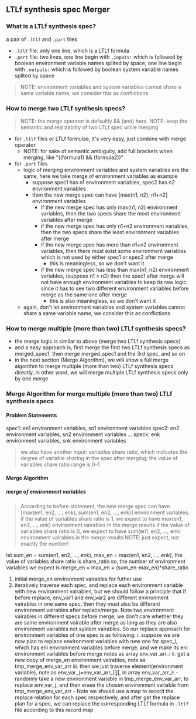 ## LTLf synthesis spec Merger

### What is a LTLf synthesis spec?

a pair of `.ltlf` and `.part` files

- `.ltlf` file: only one line, which is a LTLf formula
- `.part` file: two lines, one line begin with `.inputs:` which is followed by boolean environment variable names splited by space, one line begin with `.outputs:` which is followed by boolean system variable names splited by space

> NOTE: environment variables and system variables cannot share a same variable name, we consider this as conflictions

### How to merge two LTLf synthesis specs?

> NOTE: the merge operator is defaultly && (and) here.
> NOTE: keep the semantic and realizabilty of two LTLf spec while merging

- for `.ltlf` files or LTLf formulae, it's very easy, just combine with merge operator
    - NOTE: for sake of semantic ambiguity, add full brackets when merging, like "((formula1) && (formula2))"
- for `.part` files
    - logic of merging environment variables and system variables are the same, here we take merge of environment variables as example
        - suppose spec1 has n1 environment variables, spec2 has n2 environment variables
        - then the new merge spec can have [max(n1, n2), n1+n2] environment variables
            - if the new merge spec has only max(n1, n2) environment variables, then the two specs share the most environment variables after merge
            - if the new merge spec has only n1+n2 environment variables, then the two specs share the least environment variables after merge
            - if the new merge spec has more than n1+n2 environment variables, then there must exist some environment variables which is not used by either spec1 or spec2 after merge
                - this is meaningless, so we don't want it
            - if the new merge spec has less than max(n1, n2) environment variables, (suppose n1 > n2) then the spec1 after merge will not have enough environment variables to keep its raw logic, since it has to see two different environment variables before merge as the same one after merge
                - this is also meaningless, so we don't want it
    - again, don't let environment variables and system variables cannot share a same variable name, we consider this as conflictions

### How to merge multiple (more than two) LTLf synthesis specs?

- the merge logic is similar to above (merge two LTLf synthesis specs)
- and a easy approach is, first merge the first two LTLf synthesis specs as merged_spec1, then merge merged_spec1 and the 3rd spec, and so on
- in the next section (Merge Algorithm), we will show a full merge algorithm to merge multiple (more than two) LTLf synthesis specs directly, in other word, we will merge multiple LTLf synthesis specs only by one merge

### Merge Algorithm for merge multiple (more than two) LTLf synthesis specs

#### Problem Statements

spec1: en1 environment variables, sn1 environment variables
spec2: en2 environment variables, sn2 environment variables
...
speck: enk environment variables, snk environment variables

> we also have another input: variables share ratio, which indicates the degree of variable sharing in the spec after merging;
> the value of variables share ratio range is 0-1

#### Merge Algorithm

##### merge of environment variables

> According to before statement, the new merge spec can have [max(en1, en2, ..., enk), sum(en1, en2, ..., enk)] environment variables.
> if the value of variables share ratio is 1, we expect to have max(en1, en2, ..., enk) environment vairables in the merge results
> if the value of variables share ratio is 0, we expect to have sum(en1, en2, ..., enk) environment vairables in the merge results
> NOTE: just expect, not exactly the number!

let sum_en = sum(en1, en2, ..., enk), max_en = max(en1, en2, ..., enk), the value of variables share ratio is share_ratio
so, the number of environment variables we expect is merge_en = max_en + (sum_en-max_en)*share_ratio

1. initial merge_en environment vairables for futher use
2. iteratively traverse each spec, and replace each environment variable with new environment vairables, but we should follow a principle that if before replace, env_var1 and env_var2 are different environment vairables in one same spec, then they must also be different environment vairables after replace/merge. Note two environment vairables in different specs before merge, we don't care whether they are same environment vairable after merge as long as they are also environment vairables not system vairables. So our replace approach for environment variables of one spec is as following:
    i. suppose we are now plan to replace environment variables with new one for spec_i, which has eni environment variables before merge, and we make its eni environment variables before merge notes as array env_var_arr_i
    ii. get a new copy of merge_en environment vairables, note as tmp_merge_env_var_arr
    iii. then we just traverse element(environment variable), note as env_var_j=env_var_arr_i[j], in array env_var_arr_i:
        - randomly take a new environment variable in tmp_merge_env_var_arr, to replace env_var_j, and then erase the chosen environment variable from tmp_merge_env_var_arr
        - Note we should use a map to record the replace relation for each spec respectively, and after get the replace plan for a spec, we can replace the corresponding LTLf formula in `.ltlf` file according to this record map

